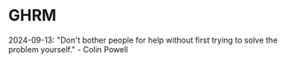 # GHRM

2024-09-13: "Don't bother people for help without first trying to solve the problem yourself." - Colin Powell